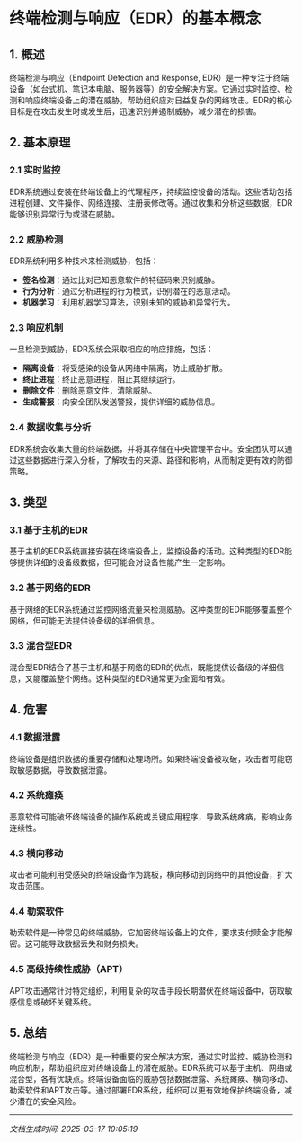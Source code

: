 # 终端检测与响应（EDR）的基本概念

## 1. 概述

终端检测与响应（Endpoint Detection and Response, EDR）是一种专注于终端设备（如台式机、笔记本电脑、服务器等）的安全解决方案。它通过实时监控、检测和响应终端设备上的潜在威胁，帮助组织应对日益复杂的网络攻击。EDR的核心目标是在攻击发生时或发生后，迅速识别并遏制威胁，减少潜在的损害。

## 2. 基本原理

### 2.1 实时监控

EDR系统通过安装在终端设备上的代理程序，持续监控设备的活动。这些活动包括进程创建、文件操作、网络连接、注册表修改等。通过收集和分析这些数据，EDR能够识别异常行为或潜在威胁。

### 2.2 威胁检测

EDR系统利用多种技术来检测威胁，包括：

- **签名检测**：通过比对已知恶意软件的特征码来识别威胁。
- **行为分析**：通过分析进程的行为模式，识别潜在的恶意活动。
- **机器学习**：利用机器学习算法，识别未知的威胁和异常行为。

### 2.3 响应机制

一旦检测到威胁，EDR系统会采取相应的响应措施，包括：

- **隔离设备**：将受感染的设备从网络中隔离，防止威胁扩散。
- **终止进程**：终止恶意进程，阻止其继续运行。
- **删除文件**：删除恶意文件，清除威胁。
- **生成警报**：向安全团队发送警报，提供详细的威胁信息。

### 2.4 数据收集与分析

EDR系统会收集大量的终端数据，并将其存储在中央管理平台中。安全团队可以通过这些数据进行深入分析，了解攻击的来源、路径和影响，从而制定更有效的防御策略。

## 3. 类型

### 3.1 基于主机的EDR

基于主机的EDR系统直接安装在终端设备上，监控设备的活动。这种类型的EDR能够提供详细的设备级数据，但可能会对设备性能产生一定影响。

### 3.2 基于网络的EDR

基于网络的EDR系统通过监控网络流量来检测威胁。这种类型的EDR能够覆盖整个网络，但可能无法提供设备级的详细信息。

### 3.3 混合型EDR

混合型EDR结合了基于主机和基于网络的EDR的优点，既能提供设备级的详细信息，又能覆盖整个网络。这种类型的EDR通常更为全面和有效。

## 4. 危害

### 4.1 数据泄露

终端设备是组织数据的重要存储和处理场所。如果终端设备被攻破，攻击者可能窃取敏感数据，导致数据泄露。

### 4.2 系统瘫痪

恶意软件可能破坏终端设备的操作系统或关键应用程序，导致系统瘫痪，影响业务连续性。

### 4.3 横向移动

攻击者可能利用受感染的终端设备作为跳板，横向移动到网络中的其他设备，扩大攻击范围。

### 4.4 勒索软件

勒索软件是一种常见的终端威胁，它加密终端设备上的文件，要求支付赎金才能解密。这可能导致数据丢失和财务损失。

### 4.5 高级持续性威胁（APT）

APT攻击通常针对特定组织，利用复杂的攻击手段长期潜伏在终端设备中，窃取敏感信息或破坏关键系统。

## 5. 总结

终端检测与响应（EDR）是一种重要的安全解决方案，通过实时监控、威胁检测和响应机制，帮助组织应对终端设备上的潜在威胁。EDR系统可以基于主机、网络或混合型，各有优缺点。终端设备面临的威胁包括数据泄露、系统瘫痪、横向移动、勒索软件和APT攻击等。通过部署EDR系统，组织可以更有效地保护终端设备，减少潜在的安全风险。

---

*文档生成时间: 2025-03-17 10:05:19*
